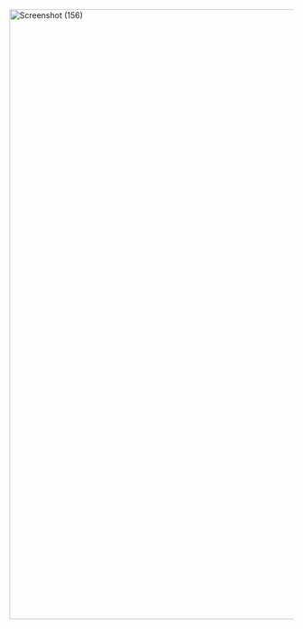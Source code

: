 
<img width="1920" height="1080" alt="Screenshot (156)" src="https://github.com/user-attachments/assets/e49c4d4d-c84a-4c7a-8d0d-34c0f07f2e7b" />
